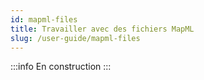 ```yaml
---
id: mapml-files
title: Travailler avec des fichiers MapML
slug: /user-guide/mapml-files
---
```


:::info
En construction
:::
